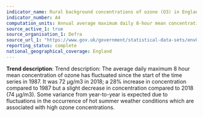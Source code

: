```yaml
---
indicator_name: Rural background concentrations of ozone (O3) in England, 1987 to 2019
indicator_number: A4
computation_units: Annual average maximum daily 8-hour mean concentrations (µg/m3)
source_active_1: true
source_organisation_1: Defra
source_url_1: "https://www.gov.uk/government/statistical-data-sets/env02-air-quality-statistics"
reporting_status: complete
national_geographical_coverage: England
---
```

**Trend description**: Trend description: The average daily maximum 8 hour mean concentration of ozone has fluctuated since the start of the time series in 1987. It was 72 μg/m3 in 2018; a 28% increase in concentration compared to 1987 but a slight decrease in concentration compared to 2018 (74 μg/m3). Some variance from year-to-year is expected due to fluctuations in the occurrence of hot summer weather conditions which are associated with high ozone concentrations.